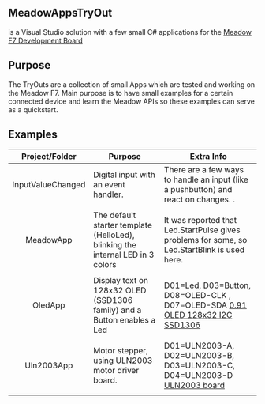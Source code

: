 
## MeadowAppsTryOut 
is a Visual Studio solution with a few small C# applications for the [Meadow F7 Development Board ](https://www.wildernesslabs.co/Meadow)

## Purpose 
The TryOuts are a collection of small Apps which are tested and working on the Meadow F7.
Main purpose is to have small examples for a certain connected device and learn the Meadow APIs so these examples can serve as a quickstart.


## Examples

| Project/Folder        | Purpose           | Extra Info        |
|:---------------:| --------------------- | -------------- |
| InputValueChanged | Digital input with an event handler. | There are a few ways to handle an input (like a pushbutton) and react on changes. .  |
|  | |  |
| MeadowApp | The default starter template (HelloLed), blinking the internal LED in 3 colors | It was reported that Led.StartPulse gives problems for some, so Led.StartBlink is used here. |
|  | |  |
| OledApp | Display text on 128x32 OLED (SSD1306 family) and a Button enables a Led  | D01=Led, D03=Button, D08=OLED-CLK , D07=OLED-SDA  [0.91 OLED 128x32 I2C SSD1306 ](https://www.aliexpress.com/item/32672229793.html?spm=a2g0s.9042311.0.0.27424c4deGstP2) |
|  | |  |
| Uln2003App | Motor stepper, using ULN2003 motor driver board. | D01=ULN2003-A, D02=ULN2003-B, D03=ULN2003-C, D04=ULN2003-D  [ULN2003 board](https://nl.aliexpress.com/item/32711426614.html?src=google&src=google&albch=shopping&acnt=494-037-6276&isdl=y&slnk=&plac=&mtctp=&albbt=Google_7_shopping&aff_platform=google&aff_short_key=UneMJZVf&&albagn=888888&albcp=6459980570&albag=76980386066&trgt=743612850714&crea=nl32711426614&netw=u&device=c&gclid=Cj0KCQiA-bjyBRCcARIsAFboWg2y2sQtoZg8n_mVO2yY5DvV6MwEBc1kMVcpUydNrslsbpW6-QmPCY4aAmaUEALw_wcB&gclsrc=aw.ds) |
|  | |  |









